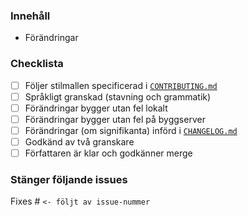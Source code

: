 ### Innehåll

- Förändringar

### Checklista

- [ ] Följer stilmallen specificerad i [`CONTRIBUTING.md`](../blob/master/.github/CONTRIBUTING.md)
- [ ] Språkligt granskad (stavning och grammatik)
- [ ] Förändringar bygger utan fel lokalt
- [ ] Förändringar bygger utan fel på byggserver
- [ ] Förändringar (om signifikanta) införd i [`CHANGELOG.md`](../blob/master/CHANGELOG.md)
- [ ] Godkänd av två granskare
- [ ] Författaren är klar och godkänner merge

### Stänger följande issues

Fixes # `<- följt av issue-nummer`
